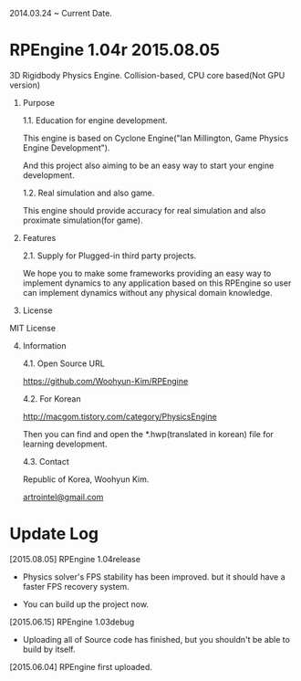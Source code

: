
 2014.03.24 ~ Current Date.

# RPEngine 1.04r 2015.08.05


 3D Rigidbody Physics Engine.
 Collision-based, CPU core based(Not GPU version)

1. Purpose

	1.1. Education for engine development.

	 This engine is based on Cyclone Engine("Ian Millington, Game Physics Engine Development").

	 And this project also aiming to be an easy way to start your engine development.

	1.2. Real simulation and also game.

	 This engine should provide accuracy for real simulation and also proximate simulation(for game).


2. Features

	2.1. Supply for Plugged-in third party projects.

	 We hope you to make some frameworks providing an easy way to implement dynamics to any application based on this RPEngine so user can implement dynamics without any physical domain knowledge.


3. License

 MIT License


4. Information

	4.1. Open Source URL

	 https://github.com/Woohyun-Kim/RPEngine

	4.2. For Korean

	 http://macgom.tistory.com/category/PhysicsEngine

	 Then you can find and open the *.hwp(translated in korean) file for learning development.

	4.3. Contact

	 Republic of Korea, Woohyun Kim.

	 artrointel@gmail.com

	 

# Update Log


[2015.08.05] RPEngine 1.04release

- Physics solver's FPS stability has been improved. but it should have a faster FPS recovery system.

- You can build up the project now.


[2015.06.15] RPEngine 1.03debug

- Uploading all of Source code has finished, but you shouldn't be able to build by itself.


[2015.06.04] RPEngine first uploaded.
